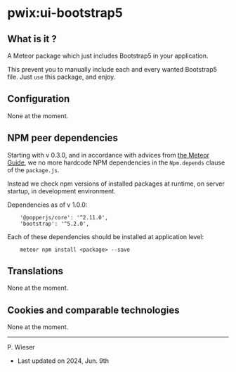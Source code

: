 # pwix:ui-bootstrap5

## What is it ?

A Meteor package which just includes Bootstrap5 in your application.

This prevent you to manually include each and every wanted Bootstrap5 file. Just `use` this package, and enjoy.

## Configuration

None at the moment.

## NPM peer dependencies

Starting with v 0.3.0, and in accordance with advices from [the Meteor Guide](https://guide.meteor.com/writing-atmosphere-packages.html#peer-npm-dependencies), we no more hardcode NPM dependencies in the `Npm.depends` clause of the `package.js`. 

Instead we check npm versions of installed packages at runtime, on server startup, in development environment.

Dependencies as of v 1.0.0:
```
    '@popperjs/core': '^2.11.0',
    'bootstrap': '^5.2.0',
```

Each of these dependencies should be installed at application level:
```
    meteor npm install <package> --save
```

## Translations

None at the moment.

## Cookies and comparable technologies

None at the moment.

---
P. Wieser
- Last updated on 2024, Jun. 9th
